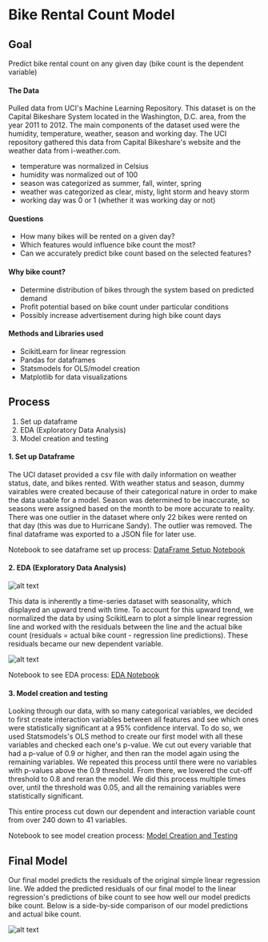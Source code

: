 # Bike Rental Count Model

## Goal
Predict bike rental count on any given day (bike count is the dependent variable)

#### The Data
Pulled data from UCI's Machine Learning Repository. This dataset is on the Capital Bikeshare System located in the Washington, D.C. area, from the year 2011 to 2012. The main components of the dataset used were the humidity, temperature, weather, season and working day. The UCI repository gathered this data from Capital Bikeshare's website and the weather data from i-weather.com. 

- temperature was normalized in Celsius
- humidity was normalized out of 100
- season was categorized as summer, fall, winter, spring
- weather was categorized as clear, misty, light storm and heavy storm
- working day was 0 or 1 (whether it was working day or not)

#### Questions
- How many bikes will be rented on a given day?
- Which features would influence bike count the most?
- Can we accurately predict bike count based on the selected features?

#### Why bike count?
- Determine distribution of bikes through the system based on predicted demand
- Profit potential based on bike count under particular conditions
- Possibly increase advertisement during high bike count days

#### Methods and Libraries used
- ScikitLearn for linear regression
- Pandas for dataframes
- Statsmodels for OLS/model creation
- Matplotlib for data visualizations

## Process
1. Set up dataframe
2. EDA (Exploratory Data Analysis)
3. Model creation and testing

#### 1. Set up Dataframe
The UCI dataset provided a csv file with daily information on weather status, date, and bikes rented. With weather status and season, dummy vairables were created because of their categorical nature in order to make the data usable for a model. Season was determined to be inaccurate, so seasons were assigned based on the month to be more accurate to reality. There was one outlier in the dataset where only 22 bikes were rented on that day (this was due to Hurricane Sandy). The outlier was removed. The final dataframe was exported to a JSON file for later use.

Notebook to see dataframe set up process: [DataFrame Setup Notebook](https://github.com/marcosan93/Bike_predictor/blob/master/DF_Setup.ipynb)

#### 2. EDA (Exploratory Data Analysis)
![alt text](https://github.com/marcosan93/Bike_predictor/blob/master/Visualizations/scatter_bike_regression.png)

This data is inherently a time-series dataset with seasonality, which displayed an upward trend with time. To account for this upward trend, we normalized the data by using ScikitLearn to plot a simple linear regression line and worked with the residuals between the line and the actual bike count (residuals = actual bike count - regression line predictions). These residuals became our new dependent variable.

![alt text](https://github.com/marcosan93/Bike_predictor/blob/master/Visualizations/scatter_bike_trend.png)

Notebook to see EDA process: [EDA Notebook](https://github.com/marcosan93/Bike_predictor/blob/master/Graphing%20and%20Plotting.ipynb)

#### 3. Model creation and testing
Looking through our data, with so many categorical variables, we decided to first create interaction variables between all features and see which ones were statistically significant at a 95% confidence interval. To do so, we used Statsmodels's OLS method to create our first model with all these variables and checked each one's p-value. We cut out every variable that had a p-value of 0.9 or higher, and then ran the model again using the remaining variables. We repeated this process until there were no variables with p-values above the 0.9 threshold. From there, we lowered the cut-off threshold to 0.8 and reran the model. We did this process multiple times over, until the threshold was 0.05, and all the remaining variables were statistically significant.

This entire process cut down our dependent and interaction variable count from over 240 down to 41 variables.

Notebook to see model creation process: [Model Creation and Testing](https://github.com/marcosan93/Bike_predictor/blob/master/Model_creation.ipynb)


## Final Model
Our final model predicts the residuals of the original simple linear regression line. We added the predicted residuals of our final model to the linear regression's predictions of bike count to see how well our model predicts bike count. Below is a side-by-side comparison of our model predictions and actual bike count.

![alt text](https://github.com/marcosan93/Bike_predictor/blob/master/Visualizations/model_vs_actual.png)
